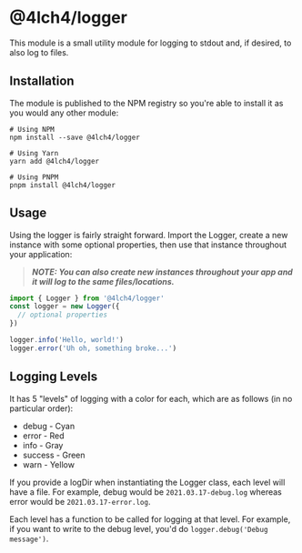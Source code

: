 # @4lch4/logger

This module is a small utility module for logging to stdout and, if desired, to also log to files.

## Installation

The module is published to the NPM registry so you're able to install it as you would any other module:

```shell
# Using NPM
npm install --save @4lch4/logger

# Using Yarn
yarn add @4lch4/logger

# Using PNPM
pnpm install @4lch4/logger
```

## Usage

Using the logger is fairly straight forward. Import the Logger, create a new instance with some optional properties, then use that instance throughout your application:

  > **_NOTE: You can also create new instances throughout your app and it will log to the same files/locations._**

```typescript
import { Logger } from '@4lch4/logger'
const logger = new Logger({
  // optional properties
})

logger.info('Hello, world!')
logger.error('Uh oh, something broke...')
```

## Logging Levels

It has 5 "levels" of logging with a color for each, which are as follows (in no particular order):

- debug - Cyan
- error - Red
- info - Gray
- success - Green
- warn - Yellow

If you provide a logDir when instantiating the Logger class, each level will have a file. For example, debug would be `2021.03.17-debug.log` whereas error would be `2021.03.17-error.log`.

Each level has a function to be called for logging at that level. For example, if you want to write to the debug level, you'd do `logger.debug('Debug message')`.
